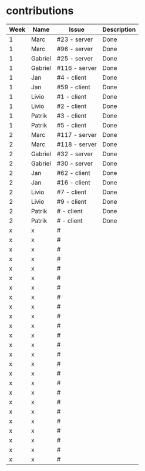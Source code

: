 # contributions

| Week | Name    | Issue | Description |   
|------|---------|-------|-------------|
| 1    | Marc    | #23 - server   | Done        |
| 1    | Marc    | #96 - server   | Done        |
| 1    | Gabriel | #25 - server   | Done        |
| 1    | Gabriel | #116 - server  | Done        |
| 1    | Jan     | #4 - client    | Done        |
| 1    | Jan     | #59 - client   | Done        |
| 1    | Livio   | #1 - client    | Done        |
| 1    | Livio   | #2 - client    | Done        |
| 1    | Patrik  | #3 - client    | Done        |
| 1    | Patrik  | #5 - client    | Done        |
| 2    | Marc    | #117 - server  | Done        |
| 2    | Marc    | #118 - server  | Done        |
| 2    | Gabriel | #32 - server   | Done        |
| 2    | Gabriel | #30 - server   | Done        |
| 2    | Jan     | #62 - client   | Done        |
| 2    | Jan     | #16 - client   | Done        |
| 2    | Livio   | #7 - client    | Done        |
| 2    | Livio   | #9 - client    | Done        |
| 2    | Patrik  | # - client     | Done        |
| 2    | Patrik  | # - client     | Done        |
| x    | x       | #     |             |
| x    | x       | #     |             |
| x    | x       | #     |             |
| x    | x       | #     |             |
| x    | x       | #     |             |
| x    | x       | #     |             |
| x    | x       | #     |             |
| x    | x       | #     |             |
| x    | x       | #     |             |
| x    | x       | #     |             |
| x    | x       | #     |             |
| x    | x       | #     |             |
| x    | x       | #     |             |
| x    | x       | #     |             |
| x    | x       | #     |             |
| x    | x       | #     |             |
| x    | x       | #     |             |
| x    | x       | #     |             |
| x    | x       | #     |             |
| x    | x       | #     |             |
| x    | x       | #     |             |
| x    | x       | #     |             |
| x    | x       | #     |             |
| x    | x       | #     |             |
| x    | x       | #     |             |
